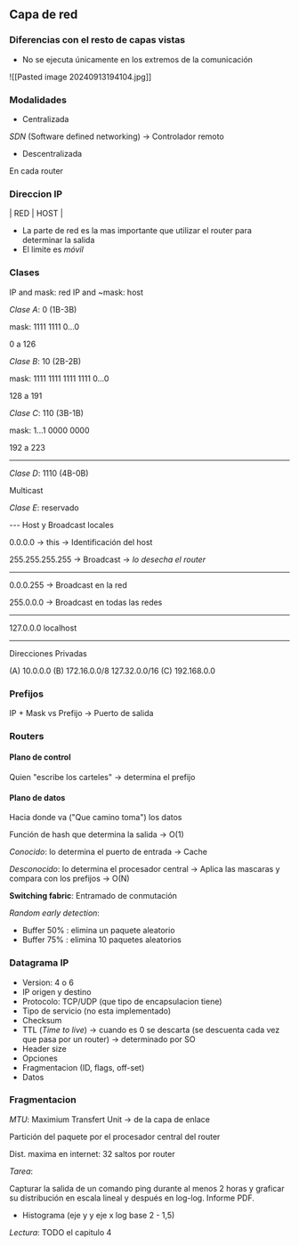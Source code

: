 
## Capa de red

### Diferencias con el resto de capas vistas
- No se ejecuta únicamente en los extremos de la comunicación

![[Pasted image 20240913194104.jpg]]

### Modalidades

- Centralizada
 
 _SDN_ (Software defined networking) -> Controlador remoto

- Descentralizada

En cada router


### Direccion IP

|   RED   |    HOST   |

- La parte de red es la mas importante que utilizar el router para determinar la salida
- El limite es _móvil_

### Clases 

IP and mask: red
IP and ~mask: host

_Clase A_: 0  (1B-3B)

mask: 1111 1111 0...0

0 a 126

_Clase B_: 10 (2B-2B)

mask: 1111 1111 1111 1111 0...0

128 a 191

_Clase C_: 110 (3B-1B)

mask: 1...1 0000 0000 

192 a 223


---

_Clase D_: 1110 (4B-0B)

Multicast

_Clase E_: reservado 

--- Host y Broadcast locales 

0.0.0.0 -> this -> Identificación del host

255.255.255.255 -> Broadcast -> _lo desecha el router_

---

0.0.0.255 -> Broadcast en la red

255.0.0.0 -> Broadcast en todas las redes

---

127.0.0.0 localhost

---
Direcciones Privadas

(A) 10.0.0.0 
(B) 172.16.0.0/8
	127.32.0.0/16
(C) 192.168.0.0
### Prefijos

IP + Mask vs Prefijo -> Puerto de salida

### Routers

#### Plano de control

Quien "escribe los carteles" -> determina el prefijo

#### Plano de datos

Hacia donde va ("Que camino toma") los datos

Función de hash que determina la salida -> O(1)

_Conocido_: lo determina el puerto de entrada -> Cache

_Desconocido_: lo determina el procesador central -> Aplica las mascaras y compara con los prefijos -> O(N)

**Switching fabric**: Entramado de conmutación 

_Random early detection_:
- Buffer 50% : elimina un paquete aleatorio
- Buffer 75% : elimina 10 paquetes aleatorios


### Datagrama IP

- Version: 4 o 6
- IP origen y destino
- Protocolo: TCP/UDP  (que tipo de encapsulacion tiene)
- Tipo de servicio (no esta implementado)
- Checksum
- TTL (_Time to live_) -> cuando es 0 se descarta (se descuenta cada vez que pasa por un router) -> determinado por SO
- Header size 
- Opciones
- Fragmentacion (ID, flags, off-set)
- Datos

### Fragmentacion

_MTU_: Maximium Transfert Unit -> de la capa de enlace

Partición del paquete por el procesador central del router

Dist. maxima en internet: 32 saltos por router


_Tarea_: 

Capturar la salida de un comando ping durante al menos 2 horas y graficar su distribución en escala lineal y después en log-log. Informe PDF.

- Histograma (eje y y eje x log base 2 - 1,5)


_Lectura_: TODO el capitulo 4